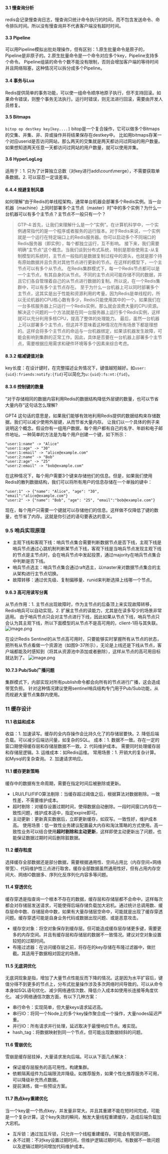 #### 3.1 慢查询分析
redis会记录慢查询日志，慢查询只统计命令执行的时间，而不包含发送命令、命令排队时间。所以没有慢查询并不代表客户端没有超时时间。

#### 3.3 Pipeline
可以用Pipeline模拟出批处理操作，但有区别：1.原生批量命令是原子的，Pipeline是非原子的。2.原生批量命令是一个命令对应多个key，Pipeline支持多个命令。
Pipeline组装的命令个数不能没有限制，否则会增加客户端的等待时间并且网络阻塞，这种情况可以拆分成多个Pipeline。

#### 3.4 事务与Lua
Redis提供简单的事务功能，可以使一组命令顺序地原子执行，但不支持回滚。如果命令错误，则整个事务无法执行。运行时错误，则无法进行回滚，需要由开发人员修复。

#### 3.5 Bitmaps
`bitop op destkey key[key....]` bitop是一个复合操作，它可以做多个Bitmaps的交集、并集、非、异或操作并将结果保存在destkey中。
比如用bitmaps存某一个对应userid是否访问网站，那么两天的交集就是两天都访问过网站的用户数量。如果想知道两天任意一天都访问过网站的用户数量，就可以使用并集。

#### 3.6 HyperLogLog
适用于：1. 只为了计算独立总数（对key进行add\count\merge），不需要获取单条数据。2. 可以容忍一定误差率。

#### 6.4.4 规避复制风暴
如何理解“由于Redis的单线程架构，通常单台机器会部署多个Redis实例。当一台机器（machine）上同时部署多个主节点（master）时”中的多个实例？为什么一台机器可以有多个主节点？主节点不一般只有一个？
> GTP-4:首先，让我们来理解什么是一个“实例”。在计算机科学中，一个实例通常指代的是一个程序或者服务的运行版本。对于Redis来说，一个实例就是一个运行在特定端口上的Redis服务器。你可以启动多个不同端口的Redis服务器（即实例），每个都独立运行，互不影响。
接下来，我们需要明确“主节点”这个概念。当我们谈到分布式系统，特别是那些使用主-从复制模型的系统时，主节点一般指的是数据复制过程中的源头，也就是那个持有原始数据并且负责对其他节点进行更新的节点。在这样的模型下，一个主节点可以有多个从节点。
在Redis集群模式下，每一个Redis节点都可以是一个主节点，有其自身的从节点。不同的主节点间可能存储不同的数据，并且它们各自管理着自己的从节点进行数据的复制。所以说，在一个Redis集群中，可以有多个主节点存在。
至于为什么一台机器上可以同时部署多个主节点，这其实是出于性能和资源利用的考量。因为Redis是单线程的，所以无论机器的CPU核心数有多少，Redis只能使用其中的一个。如果我们在一台多核服务器上只运行一个Redis实例，那么就会浪费大量的CPU资源。解决这个问题的一个方法就是在同一台服务器上运行多个Redis实例，这样就可以充分利用多核CPU，提高了整体的处理能力。
最后，虽然一台机器上可以部署多个主节点，但这并不意味着这种情况在所有场景下都是理想的。这样会将多个主节点的命运与一台机器绑定，如果该机器发生故障，可能会影响到集群的正常工作。因此，具体是否要在一台机器上部署多个主节点，需要根据应用需求和硬件环境等多个因素来综合考虑。

#### 8.3.2 缩减键值对象
key长度：在设计键时，在完整描述业务情况下，键值越短越好。如`user:{uid}:friends:notify:{fid}`可以简化为`u:{uid}:fs:nt:{fid}`。

#### 8.3.6 控制键的数量
“对于存储相同的数据内容利用Redis的数据结构降低外层键的数量，也可以节省大量内存“这句话怎么理解?

GPT4
这句话的意思是，如果我们能够有效地利用Redis提供的数据结构来存储数据，我们可以减少使用外层键，从而节省大量内存。
让我们以一个具体的例子来说明这个概念。假设你有一组用户数据，每个用户都有自己的名字、年龄和电子邮件地址。一种简单的方法是为每个用户创建一个键，如下所示：
```
"user:1:name" -> "Alice"
"user:1:age" -> "30"
"user:1:email" -> "alice@example.com"
"user:2:name" -> "Bob"
"user:2:age" -> "25"
"user:2:email" -> "bob@example.com"
```
在这种情况下，每个用户需要3个键来存储他们的信息。但是，如果我们使用Redis的散列数据结构，我们可以将所有用户的信息存储在一个单独的键中：
```
"user:1" -> {"name": "Alice", "age": "30", "email":"alice@example.com"}
"user:2" -> {"name": "Bob", "age": "25", "email":"bob@example.com"}
```
现在，每个用户只需要一个键就可以存储他们的信息。这样做不仅降低了键的数量，也节省了内存。这就是你引述的语句要表达的意义。

### 9.5 哨兵实现原理
- 主观下线和客观下线：哨兵节点集合需要判断数据节点是否下线，主观下线是哨兵节点通过心跳机制判断某节点下线，客观下线是当哨兵节点发现主观下线的节点是主节点时，会在哨兵节点中发起投票，通过majority在哨兵节点集合中判断是否下线。
- 哨兵节点选主：哨兵节点集合通过raft选主，以master来对数据节点集合的主从架构进行主节点切换。
- 故障转移：通过优先级、复制偏移量、runid来判断选择上线哪一个节点。

#### 9.6.3 高可用读写分离
从节点作用：1. 主节点出现故障时，作为主节点的后备顶上来实现故障转移，Redis哨兵可以自动实现。2. 扩展主节点的读能力，尤其是在读多写少的场景非常适用。
由于哨兵节点只会对主节点进行下线，因此如果从节点下线，哨兵节点只会认为其主观下线，所以下面模型的从节点不是高可用的，client-1将与其失联。
![image.png](../static/img/redis读写分离.png)

在设计Redis Sentinel的从节点高可用时，只要能够实时掌握所有从节点的状态，把所有从节点看做一个资源池（如图9-37所示），无论是上线还是下线从节点，客户端都能及时感知到（将其从资源池中添加或者删除），这样从节点的高可用目标就达到了。
![image.png](../static/img/redis读写分离2.png)


#### 10.7.3 Pub/Sub广播问题
集群模式下，内部实现对所有publish命令都会向所有的节点进行广播，这会造成带宽负担。
针对这种情况建议使用sentinel哨兵结构专门用于Pub/Sub功能，从而规避大量节点集群内使用。

### 11 缓存设计
#### 11.1 收益和成本
收益：1. 加速读写。缓存的全内存操作会比持久化了的存储层要快。2. 降低后端负载。可以减少后端访问量，如复杂的SQL。
成本：1. 数据不一致。存在一定的窗口期使得缓存层和存储层数据不一致。2. 代码维护成本。 需要同时处理缓存层和存储层逻辑。3. 运维成本：如Redis运维。
常用场景：1. 开销大的复杂计算。如Mysql的复杂查询。 2. 加速请求响应。

#### 11.1 缓存更新策略
缓存中的数据有生命周期，需要在指定时间后被删除或更新。
- LRU/LFU/FIFO算法剔除：当缓存超过阈值之后，根据算法对数据剔除。一致性差，不需要维护成本。
- 超时剔除：对缓存设置过期时间，使得数据自动删除。一段时间窗口内存在一致性问题，维护成本适中，指定expire即可。
- 主动更新：更新真实数据后，立即更新缓存，如双写。一致性好，维护成本高。
使用场景：低一致性业务建议配置最大内存和淘汰策略的方式使用。高一致性业务可以结合使用**超时剔除和主动更新**，这样即使主动更新出了问题，也能保证数据过期时间后删除脏数据。

#### 11.2 缓存粒度
选择缓存全部数据还是部分数据，需要根据通用性、空间占用比（内存空间+网络带宽）、代码维护性三点进行取舍。缓存全部数据虽然通用性好，但有占用内存空间大、网络IO数据多、序列化反序列化内容多等问题。

#### 11.4 穿透优化
缓存穿透是指查询一个根本不存在的数据，缓存层和存储层都不会命中。这样每次都会对存储层发送请求，可能使得后端存储负载加大宕机。通过统计总调用数、缓存层命中数、存储层命中数，如果有大量存储层空命中，可能就是出现了缓存穿透问题。缓存穿透可能是自身业务代码或数据出现问题、或是恶意攻击。
- 缓存空对象：将空对象保存到缓存层。但可能造成缓存层存储更多键，需要更多的内存空间。并且有缓存层和存储层的数据不一致情况。建议对空对象设置较短的过期时间。
- 布隆过滤器：在访问缓存层之前，将存在的key存储在布隆过滤器中，做拦截。其适用于数据相对固定的场景。

#### 11.5 无底洞优化
无底洞现象是指，增加了大量节点性能反而下降的情况。这是因为水平扩容后，键值分得不到更多的节点上，分布式批量操作涉及多次网络时间导致的。可以从命令本身如SQL语句优化、减少网络通信次数、降低介入成本如使用长连接等角度优化。
减少网络通信次数方面，有以下几种方案：
- 串行命令：实现简单，但大量keys请求延迟高。
- 串行IO：将同一个Node上的多个key操作聚合成一个操作，大量nodes延迟严重。
- 并行IO：所有请求并行处理，延迟取决于最慢响应节点。难实现。
- hash_tag：将数据映射到同一个节点，但可能出现数据倾斜的问题。

#### 11.6 雪崩优化
雪崩是缓存层挂掉，大量请求发向后端。可以从下面几点解决：
- 保证缓存层服务的高可用性。构建集群。
- 依赖隔离组件为后端限流并降级。如推荐服务，如果个性化推荐服务不可用，可以降级补充热点数据。
- 提前演练，做一些预设方案。

#### 11.7 热点key重建优化
当一个key是一个热点key，并发量非常大。并且其重建不能在短时间完成，可能是一个复杂计算。这个key失效的瞬间，触发大量线程重建缓存，造成后端负载加大宕机。
- 互斥锁：通过加互斥锁，只允许一个线程重建缓存。可能会有死锁问题。
- 永不过期：不对key设置过期时间，但维护逻辑过期时间。有数据不一致问题以及逻辑过期时间增加代码维护成本。